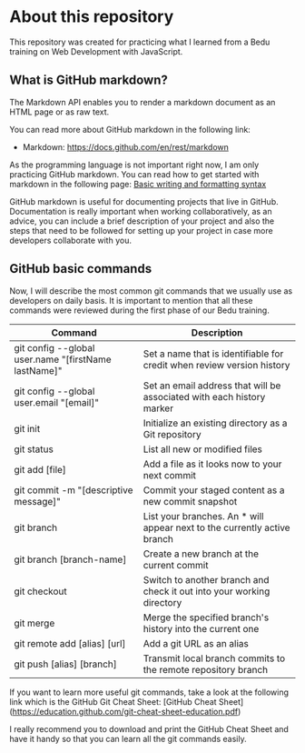# About this repository
This repository was created for practicing what I learned from a Bedu training on Web Development with JavaScript.

<!-- This is my first commit -->
## What is GitHub markdown?
The Markdown API enables you to render a markdown document as an HTML page or as raw text.

You can read more about GitHub markdown in the following link:
- Markdown: https://docs.github.com/en/rest/markdown

As the programming language is not important right now, I am only practicing GitHub markdown. You can read how to get started with markdown in the following page: [Basic writing and formatting syntax](https://docs.github.com/en/get-started/writing-on-github/getting-started-with-writing-and-formatting-on-github/basic-writing-and-formatting-syntax)

GitHub markdown is useful for documenting projects that live in GitHub. Documentation is really important when working collaboratively, as an advice, you can include a brief description of your project and also the steps that need to be followed for setting up your project in case more developers collaborate with you.

<!-- This is my second commit -->
## GitHub basic commands
Now, I will describe the most common git commands that we usually use as developers on daily basis. It is important to mention that all these commands were reviewed during the first phase of our Bedu training.

| Command | Description |
| --- | --- |
| git config --global user.name "[firstName lastName]" | Set a name that is identifiable for credit when review version history |
| git config --global user.email "[email]" | Set an email address that will be associated with each history marker | 
| git init | Initialize an existing directory as a Git repository |
| git status | List all new or modified files |
| git add [file] | Add a file as it looks now to your next commit |
| git commit -m "[descriptive message]"| Commit your staged content as a new commit snapshot |
| git branch | List your branches. An * will appear next to the currently active branch |
| git branch [branch-name] | Create a new branch at the current commit |
| git checkout | Switch to another branch and check it out into your working directory |
| git merge | Merge the specified branch's history into the current one |
| git remote add [alias] [url] | Add a git URL as an alias |
| git push [alias] [branch] | Transmit local branch commits to the remote repository branch |

If you want to learn more useful git commands, take a look at the following link which is the GitHub Git Cheat Sheet: [GitHub Cheat Sheet] (https://education.github.com/git-cheat-sheet-education.pdf)

I really recommend you to download and print the GitHub Cheat Sheet and have it handy so that you can learn all the git commands easily.